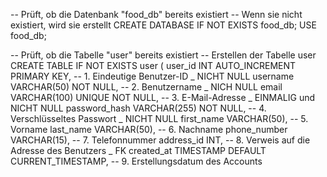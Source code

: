 -- Prüft, ob die Datenbank "food_db" bereits existiert
-- Wenn sie nicht existiert, wird sie erstellt
CREATE DATABASE IF NOT EXISTS food_db;
USE food_db;

-- Prüft, ob die Tabelle "user" bereits existiert
-- Erstellen der Tabelle user
CREATE TABLE IF NOT EXISTS user (
    user_id INT AUTO_INCREMENT PRIMARY KEY, --   1.  Eindeutige Benutzer-ID _ NICHT NULL
    username VARCHAR(50) NOT NULL,           --  2.  Benutzername _ NICH NULL
    email VARCHAR(100) UNIQUE NOT NULL,      --  3.  E-Mail-Adresse _ EINMALIG und NICHT NULL
    password_hash VARCHAR(255) NOT NULL,     --  4.  Verschlüsseltes Passwort _ NICHT NULL
    first_name VARCHAR(50),                  --  5.  Vorname
    last_name VARCHAR(50),                   --  6.  Nachname
    phone_number VARCHAR(15),                --  7.  Telefonnummer
    address_id INT,                          --  8.  Verweis auf die Adresse des Benutzers _ FK
    created_at TIMESTAMP DEFAULT CURRENT_TIMESTAMP,  -- 9.  Erstellungsdatum des Accounts
